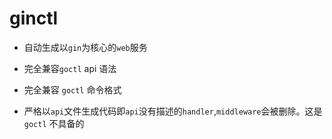 # ginctl

- 自动生成以`gin`为核心的`web`服务

- 完全兼容`goctl` api 语法
  
- 完全兼容 `goctl` 命令格式


- 严格以`api`文件生成代码即`api`没有描述的`handler`,`middleware`会被删除。这是`goctl` 不具备的